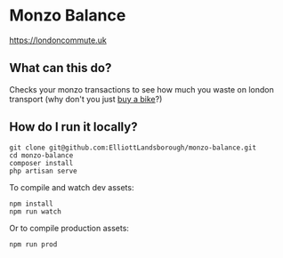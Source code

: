 # Monzo Balance

https://londoncommute.uk

## What can this do?

Checks your monzo transactions to see how much you waste on london transport (why don't you just [buy a bike](https://amzn.to/2RK1qCz)?)

## How do I run it locally?
```
git clone git@github.com:ElliottLandsborough/monzo-balance.git
cd monzo-balance
composer install
php artisan serve
```
To compile and watch dev assets:
```
npm install
npm run watch

```
Or to compile production assets:
```
npm run prod
```
